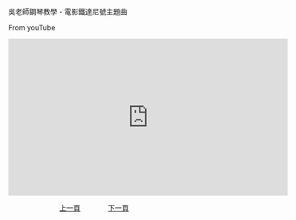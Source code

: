 ﻿---
---
吳老師鋼琴教學 - 電影鐵達尼號主題曲

From youTube
<iframe width="560" height="315" src="https://www.youtube.com/embed/wNiW3H4SGf4" title="電影鐵達尼號主題曲" frameborder="0" allow="accelerometer; autoplay; clipboard-write; encrypted-media; gyroscope; picture-in-picture; web-share" allowfullscreen></iframe>

&nbsp;&nbsp;&nbsp;&nbsp;&nbsp;&nbsp;&nbsp;&nbsp;&nbsp;&nbsp;&nbsp;&nbsp;
&nbsp;&nbsp;&nbsp;&nbsp;&nbsp;&nbsp;&nbsp;&nbsp;&nbsp;&nbsp;&nbsp;&nbsp;
[上一頁](T-EdelWeiss)
&nbsp;&nbsp;&nbsp;&nbsp;&nbsp;&nbsp;&nbsp;&nbsp;&nbsp;&nbsp;&nbsp;&nbsp;
[下一頁](T-Minuet)





